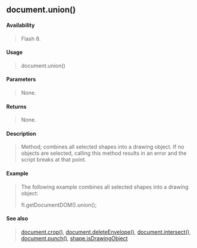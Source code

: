 ## document.union()

#### Availability

> Flash 8.

#### Usage

> document.union()

#### Parameters

> None.

#### Returns

> None.

#### Description

> Method; combines all selected shapes into a drawing object. If no objects are selected, calling this method results in an error and the script breaks at that point.

#### Example

> The following example combines all selected shapes into a drawing object:
>
> fl.getDocumentDOM().union();

#### See also

> [document.crop()](#_bookmark159), [document.deleteEnvelope()](#_bookmark164), [document.intersect()](#_bookmark229), [document.punch()](#_bookmark250), [shape.isDrawingObject](#_bookmark816)

